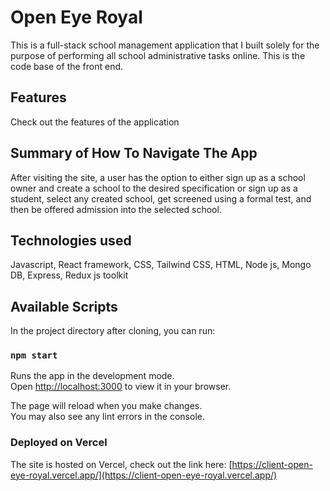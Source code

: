 # Open Eye Royal

This is a full-stack school management application that I built solely for the purpose of performing all school administrative tasks online. This is the code base of the front end.

## Features

Check out the features of the application




## Summary of How To Navigate The App
After visiting the site, a user has the option to either sign up as a school owner and create a school to the desired specification or sign up as a student, select any created school, get screened using a formal test, and then be offered admission into the selected school.

## Technologies used
Javascript, React framework, CSS, Tailwind CSS, HTML, Node js, Mongo DB, Express, Redux js toolkit

## Available Scripts

In the project directory after cloning, you can run:

### `npm start`

Runs the app in the development mode.\
Open [http://localhost:3000](http://localhost:3000) to view it in your browser.

The page will reload when you make changes.\
You may also see any lint errors in the console.

### Deployed on Vercel

The site is hosted on Vercel, check out the link here: [https://client-open-eye-royal.vercel.app/](https://client-open-eye-royal.vercel.app/)
